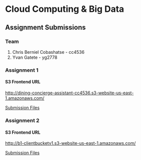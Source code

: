 # Cloud Computing & Big Data
## Assignment Submissions

### Team
1. Chris Berniel Cobashatse - cc4536
2. Yvan Gatete - yg2778

### Assignment 1

#### S3 Frontend URL
http://dining-concierge-assistant-cc4536.s3-website-us-east-1.amazonaws.com/

[Submission Files](https://github.com/cbcobashatse/cloud_computing_assignments/tree/main/assignment_1)

### Assignment 2

#### S3 Frontend URL
http://b1-clientbucketv1.s3-website-us-east-1.amazonaws.com/

[Submission Files](https://github.com/cbcobashatse/cloud_computing_assignments/tree/main/assignment_2)
